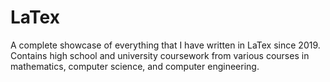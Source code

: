 # LaTex
A complete showcase of everything that I have written in LaTex since 2019. Contains high school and university coursework from various courses in mathematics, computer science, and computer engineering.
